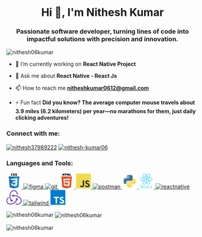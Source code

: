 
<h1 align="center">Hi 👋, I'm Nithesh Kumar</h1>
<h3 align="center">Passionate software developer, turning lines of code into impactful solutions with precision and innovation.</h3>

<p align="left"> <img src="https://komarev.com/ghpvc/?username=nithesh06kumar&label=Profile%20views&color=0e75b6&style=flat" alt="nithesh06kumar" /> </p>

- 🔭 I’m currently working on **React Native Project**

- 💬 Ask me about **React Native - React Js**

- 📫 How to reach me **nitheshkumar0612@gmail.com**

- ⚡ Fun fact **Did you know? The average computer mouse travels about 3.9 miles (6.2 kilometers) per year—no marathons for them, just daily clicking adventures!**

<h3 align="left">Connect with me:</h3>
<p align="left">
<a href="https://twitter.com/nithesh37989222" target="blank"><img align="center" src="https://raw.githubusercontent.com/rahuldkjain/github-profile-readme-generator/master/src/images/icons/Social/twitter.svg" alt="nithesh37989222" height="30" width="40" /></a>
<a href="https://linkedin.com/in/nithesh-kumar06" target="blank"><img align="center" src="https://raw.githubusercontent.com/rahuldkjain/github-profile-readme-generator/master/src/images/icons/Social/linked-in-alt.svg" alt="nithesh-kumar06" height="30" width="40" /></a>
</p>

<h3 align="left">Languages and Tools:</h3>
<p align="left"> <a href="https://www.w3schools.com/css/" target="_blank" rel="noreferrer"> <img src="https://raw.githubusercontent.com/devicons/devicon/master/icons/css3/css3-original-wordmark.svg" alt="css3" width="40" height="40"/> </a> <a href="https://www.figma.com/" target="_blank" rel="noreferrer"> <img src="https://www.vectorlogo.zone/logos/figma/figma-icon.svg" alt="figma" width="40" height="40"/> </a> <a href="https://git-scm.com/" target="_blank" rel="noreferrer"> <img src="https://www.vectorlogo.zone/logos/git-scm/git-scm-icon.svg" alt="git" width="40" height="40"/> </a> <a href="https://www.w3.org/html/" target="_blank" rel="noreferrer"> <img src="https://raw.githubusercontent.com/devicons/devicon/master/icons/html5/html5-original-wordmark.svg" alt="html5" width="40" height="40"/> </a> <a href="https://developer.mozilla.org/en-US/docs/Web/JavaScript" target="_blank" rel="noreferrer"> <img src="https://raw.githubusercontent.com/devicons/devicon/master/icons/javascript/javascript-original.svg" alt="javascript" width="40" height="40"/> </a> <a href="https://postman.com" target="_blank" rel="noreferrer"> <img src="https://www.vectorlogo.zone/logos/getpostman/getpostman-icon.svg" alt="postman" width="40" height="40"/> </a> <a href="https://www.python.org" target="_blank" rel="noreferrer"> <img src="https://raw.githubusercontent.com/devicons/devicon/master/icons/python/python-original.svg" alt="python" width="40" height="40"/> </a> <a href="https://reactjs.org/" target="_blank" rel="noreferrer"> <img src="https://raw.githubusercontent.com/devicons/devicon/master/icons/react/react-original-wordmark.svg" alt="react" width="40" height="40"/> </a> <a href="https://reactnative.dev/" target="_blank" rel="noreferrer"> <img src="https://reactnative.dev/img/header_logo.svg" alt="reactnative" width="40" height="40"/> </a> <a href="https://redux.js.org" target="_blank" rel="noreferrer"> <img src="https://raw.githubusercontent.com/devicons/devicon/master/icons/redux/redux-original.svg" alt="redux" width="40" height="40"/> </a> <a href="https://tailwindcss.com/" target="_blank" rel="noreferrer"> <img src="https://www.vectorlogo.zone/logos/tailwindcss/tailwindcss-icon.svg" alt="tailwind" width="40" height="40"/> </a> <a href="https://www.typescriptlang.org/" target="_blank" rel="noreferrer"> <img src="https://raw.githubusercontent.com/devicons/devicon/master/icons/typescript/typescript-original.svg" alt="typescript" width="40" height="40"/> </a> </p>

<p><img align="left" src="https://github-readme-stats.vercel.app/api/top-langs?username=nithesh06kumar&show_icons=true&locale=en&layout=compact" alt="nithesh06kumar" /></p>

<p>&nbsp;<img align="center" src="https://github-readme-stats.vercel.app/api?username=nithesh06kumar&show_icons=true&locale=en" alt="nithesh06kumar" /></p>

<p><img align="center" src="https://github-readme-streak-stats.herokuapp.com/?user=nithesh06kumar&" alt="nithesh06kumar" /></p>
